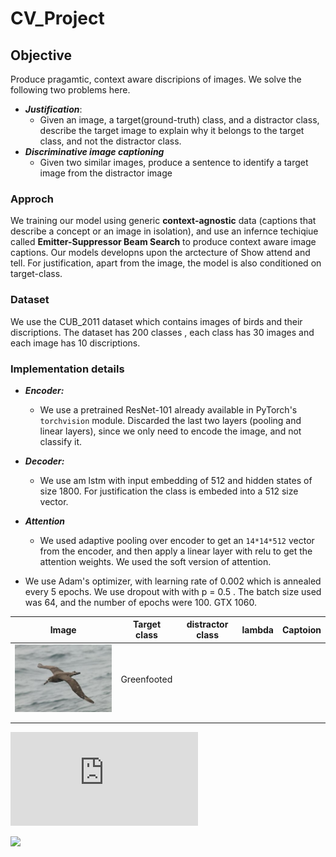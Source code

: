# CV_Project

## Objective
Produce pragamtic, context aware discripions of images. We solve the following two problems here.
- ***Justification***:  
    - Given an image, a target(ground-truth) class, and a distractor class, describe the target image to explain why it belongs to the target class, and not the distractor class.
- ***Discriminative image captioning***
    -  Given two similar images, produce a sentence to identify a target image from the distractor image

### Approch
We training our model using generic **context-agnostic**  data (captions that describe a concept or an image in isolation), and use an infernce techiqiue called **Emitter-Suppressor  Beam Search** to produce context aware image captions. Our models developns upon the arctecture of Show attend and tell. For justification, apart from the image, the model is also conditioned on target-class. 

### Dataset
We use the CUB_2011 dataset which contains images of birds and their discriptions. The dataset has 200 classes , each class has 30 images and each image has 10 discriptions. 

### Implementation details
- ***Encoder:*** 
    - We use a pretrained ResNet-101 already available in PyTorch's `torchvision`  module. Discarded the last two layers (pooling and linear layers), since we only need to encode the image, and not classify it.

- ***Decoder:*** 
  - We use am lstm with input embedding of 512 and hidden states of size 1800. For justification the class is embeded into a 512 size vector. 

-  ***Attention*** 
    - We used adaptive pooling over encoder to get an `14*14*512` vector from the encoder, and then apply a linear layer with relu to get the attention weights. We used the soft version of attention. 

-  We use Adam's optimizer, with learning rate of 0.002 which is annealed every 5 epochs. We use dropout with with p = 0.5 . The batch size used was 64, and the number of epochs were 100. GTX 1060.


| Image| Target class  | distractor class  |  lambda |  Captoion |
|---|---|---|---|---|
|![](Black_Footed_Albatross_0001_796111.jpg)  |  Greenfooted |   |   |   |
|   |   |   |   |   |
|   |   |   |   |   |




![](https://latex.codecogs.com/png.latex?p=0.5)

<img src="https://latex.codecogs.com/png.latex?p=0.5" />